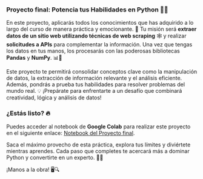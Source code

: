 ### Proyecto final: Potencia tus Habilidades en Python 🚀🐍

En este proyecto, aplicarás todos los conocimientos que has adquirido a lo largo del curso de manera práctica y emocionante. 🌟 Tu misión será **extraer datos de un sitio web utilizando técnicas de web scraping** 🕸️ y realizar **solicitudes a APIs** para complementar la información. Una vez que tengas los datos en tus manos, los procesarás con las poderosas bibliotecas **Pandas** y **NumPy**. 📊🔢

Este proyecto te permitirá consolidar conceptos clave como la manipulación de datos, la extracción de información relevante y el análisis eficiente. Además, pondrás a prueba tus habilidades para resolver problemas del mundo real. 💡 ¡Prepárate para enfrentarte a un desafío que combinará creatividad, lógica y análisis de datos!

### ¿Estás listo? 🔥
Puedes acceder al notebook de **Google Colab** para realizar este proyecto en el siguiente enlace: [Notebook del Proyecto final](https://colab.research.google.com/drive/1hR-3ZRFAONuI_sQqbCH1oUCXgtefsqjG?usp=sharing).

Saca el máximo provecho de esta práctica, explora tus límites y diviértete mientras aprendes. Cada paso que completes te acercará más a dominar Python y convertirte en un experto. 💪✨

¡Manos a la obra! 🖥️🔍
